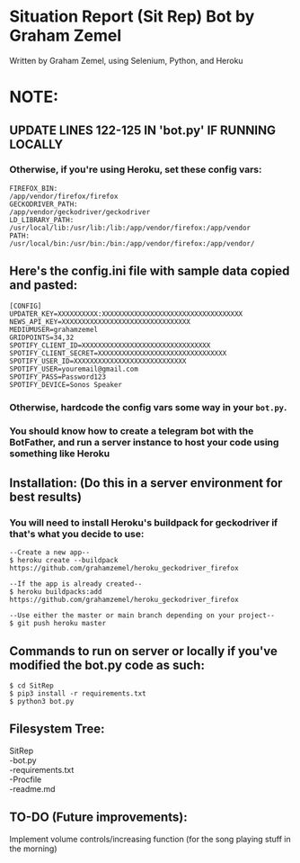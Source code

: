 # Situation Report (Sit Rep) Bot by Graham Zemel
Written by Graham Zemel, using Selenium, Python, and Heroku
# NOTE: 
## UPDATE LINES 122-125 IN 'bot.py' IF RUNNING LOCALLY  
### Otherwise, if you're using Heroku, set these config vars:
```
FIREFOX_BIN:
/app/vendor/firefox/firefox
GECKODRIVER_PATH:
/app/vendor/geckodriver/geckodriver
LD_LIBRARY_PATH:
/usr/local/lib:/usr/lib:/lib:/app/vendor/firefox:/app/vendor
PATH:
/usr/local/bin:/usr/bin:/bin:/app/vendor/firefox:/app/vendor/
```

## Here's the config.ini file with sample data copied and pasted:
```
[CONFIG]
UPDATER_KEY=XXXXXXXXXX:XXXXXXXXXXXXXXXXXXXXXXXXXXXXXXXXXXX
NEWS_API_KEY=XXXXXXXXXXXXXXXXXXXXXXXXXXXXXXXX
MEDIUMUSER=grahamzemel
GRIDPOINTS=34,32
SPOTIFY_CLIENT_ID=XXXXXXXXXXXXXXXXXXXXXXXXXXXXXXXX
SPOTIFY_CLIENT_SECRET=XXXXXXXXXXXXXXXXXXXXXXXXXXXXXXXX
SPOTIFY_USER_ID=XXXXXXXXXXXXXXXXXXXXXXXXXXXX
SPOTIFY_USER=youremail@gmail.com
SPOTIFY_PASS=Password123
SPOTIFY_DEVICE=Sonos Speaker
```
### Otherwise, hardcode the config vars some way in your `bot.py`.  

### You should know how to create a telegram bot with the BotFather, and run a server instance to host your code using something like Heroku  
## Installation: (Do this in a server environment for best results)

### You will need to install Heroku's buildpack for geckodriver if that's what you decide to use:

```shell
--Create a new app--
$ heroku create --buildpack https://github.com/grahamzemel/heroku_geckodriver_firefox

--If the app is already created--
$ heroku buildpacks:add https://github.com/grahamzemel/heroku_geckodriver_firefox

--Use either the master or main branch depending on your project--
$ git push heroku master
```
## Commands to run on server or locally if you've modified the bot.py code as such:
```
$ cd SitRep  
$ pip3 install -r requirements.txt  
$ python3 bot.py
```
## Filesystem Tree:  
SitRep  
-bot.py  
-requirements.txt  
-Procfile  
-readme.md  

## TO-DO (Future improvements):
Implement volume controls/increasing function (for the song playing stuff in the morning)
